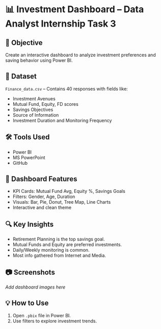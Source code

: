 
# 📊 Investment Dashboard – Data Analyst Internship Task 3

## 🎯 Objective
Create an interactive dashboard to analyze investment preferences and saving behavior using Power BI.

## 📁 Dataset
`Finance_data.csv` – Contains 40 responses with fields like:
- Investment Avenues
- Mutual Fund, Equity, FD scores
- Savings Objectives
- Source of Information
- Investment Duration and Monitoring Frequency

## 🛠️ Tools Used
- Power BI
- MS PowerPoint
- GitHub

## 📌 Dashboard Features
- KPI Cards: Mutual Fund Avg, Equity %, Savings Goals
- Filters: Gender, Age, Duration
- Visuals: Bar, Pie, Donut, Tree Map, Line Charts
- Interactive and clean theme

## 🔍 Key Insights
- Retirement Planning is the top savings goal.
- Mutual Funds and Equity are preferred investments.
- Daily/Weekly monitoring is common.
- Most info gathered from Internet and Media.

## 📷 Screenshots
_Add dashboard images here_

## 💡 How to Use
1. Open `.pbix` file in Power BI.
2. Use filters to explore investment trends.
